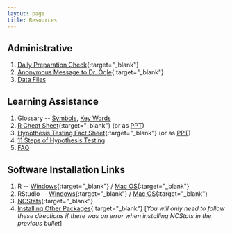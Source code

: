 ```yaml
---
layout: page
title: Resources
---
```


## Administrative
1. [Daily Preparation Check](https://goo.gl/forms/CTSgfiKnpF7KBUs12){:target="_blank"}
1. [Anonymous Message to Dr. Ogle](https://www.surveymonkey.com/r/KC87PJW){:target="_blank"}
1. [Data Files](data_107)

## Learning Assistance
1. Glossary -- [Symbols](symbols), [Key Words](definitions)
1. [R Cheat Sheet](MTH107-Rcheatsheet.pdf){:target="_blank"} (or as [PPT](MTH107-Rcheatsheet.pptx))
1. [Hypothesis Testing Fact Sheet](MTH107-HOcheatsheet.pdf){:target="_blank"} (or as [PPT](MTH107-HOcheatsheet.pptx))
1. [11 Steps of Hypothesis Testing](../modules/11-steps)
1. [FAQ](FAQ/)

## Software Installation Links
1. R -- [Windows](http://derekogle.com/IFAR/supplements/installations/InstallRWin.html){:target="_blank"} / [Mac OS](http://derekogle.com/IFAR/supplements/installations/InstallRMac.html){:target="_blank"}
1. RStudio -- [Windows](http://derekogle.com/IFAR/supplements/installations/InstallRStudioWin.html){:target="_blank"} / [Mac OS](http://derekogle.com/IFAR/supplements/installations/InstallRStudioMac.html){:target="_blank"}
1. [NCStats](https://github.com/droglenc/NCStats#installation){:target="_blank"}
1. [Installing Other Packages](http://derekogle.com/IFAR/supplements/installations/InstallPackagesRStudio.html){:target="_blank"} [*You will only need to follow these directions if there was an error when installing NCStats in the previous bullet*]
